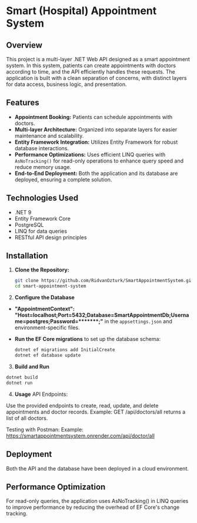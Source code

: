 # Smart (Hospital) Appointment System

## Overview

This project is a multi-layer .NET Web API designed as a smart appointment system. In this system, patients can create appointments with doctors according to time, and the API efficiently handles these requests.
The application is built with a clean separation of concerns, with distinct layers for data access, business logic, and presentation.

## Features

- **Appointment Booking:** Patients can schedule appointments with doctors.
- **Multi-layer Architecture:** Organized into separate layers for easier maintenance and scalability.
- **Entity Framework Integration:** Utilizes Entity Framework for robust database interactions.
- **Performance Optimizations:** Uses efficient LINQ queries with `AsNoTracking()` for read-only operations to enhance query speed and reduce memory usage.
- **End-to-End Deployment:** Both the application and its database are deployed, ensuring a complete solution.

## Technologies Used

- .NET 9
- Entity Framework Core
- PostgreSQL
- LINQ for data queries
- RESTful API design principles

## Installation

1. **Clone the Repository:**

   ```bash
   git clone https://github.com/RidvanOzturk/SmartAppointmentSystem.git
   cd smart-appointment-system
   
2. **Configure the Database**

- **"AppointmentContext": "Host=localhost;Port=5432;Database=SmartAppointmentDb;Username=postgres;Password=*******;"** in the `appsettings.json` and environment-specific files.
- **Run the EF Core migrations** to set up the database schema:

  ```bash
  dotnet ef migrations add InitialCreate
  dotnet ef database update
  ```
  
 3. **Build and Run**

  ```bash
  dotnet build
  dotnet run
  ```

 4. **Usage**
  API Endpoints:

Use the provided endpoints to create, read, update, and delete appointments and doctor records.
Example: GET /api/doctors/all returns a list of all doctors.

Testing with Postman:
Example: https://smartappointmentsystem.onrender.com/api/doctor/all

## Deployment
Both the API and the database have been deployed in a cloud environment. 

## Performance Optimization
For read-only queries, the application uses AsNoTracking() in LINQ queries to improve performance by reducing the overhead of EF Core's change tracking.



